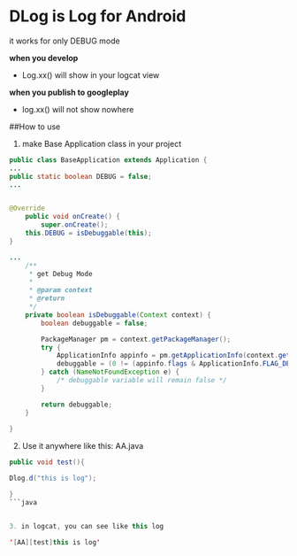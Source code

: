 # DLog is Log for Android

it works for only DEBUG mode

**when you develop**
- Log.xx() will show in your logcat view

**when you publish to googleplay**
- log.xx() will not show nowhere

##How to use

1. make Base Application class in your project
```java
public class BaseApplication extends Application {
...
public static boolean DEBUG = false;
...


@Override
	public void onCreate() {
		super.onCreate();
    this.DEBUG = isDebuggable(this);
}

...
	/**
	 * get Debug Mode
	 * 
	 * @param context
	 * @return
	 */
	private boolean isDebuggable(Context context) {
		boolean debuggable = false;

		PackageManager pm = context.getPackageManager();
		try {
			ApplicationInfo appinfo = pm.getApplicationInfo(context.getPackageName(), 0);
			debuggable = (0 != (appinfo.flags & ApplicationInfo.FLAG_DEBUGGABLE));
		} catch (NameNotFoundException e) {
			/* debuggable variable will remain false */
		}

		return debuggable;
	}
	
}
```
2. Use it anywhere like this:
AA.java
```java
public void test(){

Dlog.d("this is log");

}
```java


3. in logcat, you can see like this log

'[AA][test]this is log'
